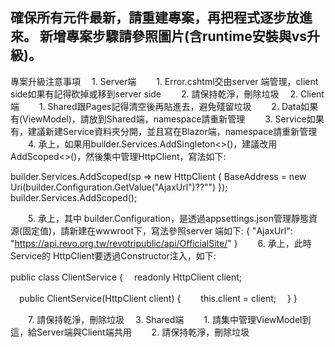 確保所有元件最新，請重建專案，再把程式逐步放進來。
新增專案步驟請參照圖片(含runtime安裝與vs升級)。
--

專案升級注意事項
　1. Server端
　　1. Error.cshtml交由server 端管理，client side如果有記得砍掉或移到server side
　　2. 請保持乾淨，刪除垃圾
　2. Client端
　　1. Shared跟Pages記得清空後再貼進去，避免殘留垃圾
　　2. Data如果有(ViewModel)，請放到Shared端，namespace請重新管理
　　3. Service如果有，建議新建Service資料夾分開，並且寫在Blazor端，namespace請重新管理
　　4. 承上，如果用builder.Services.AddSingleton<>()，建議改用AddScoped<>()，然後集中管理HttpClient，寫法如下:

builder.Services.AddScoped(sp => new HttpClient { BaseAddress = new Uri(builder.Configuration.GetValue<string>("AjaxUrl")??"") });
builder.Services.AddScoped<PostService>();

　　5. 承上，其中 builder.Configuration，是透過appsettings.json管理靜態資源(固定值)，請新建在wwwroot下，寫法參照server 端如下:
{
  "AjaxUrl": "https://api.revo.org.tw/revotripublic/api/OfficialSite/" 
}
　　6. 承上，此時Service的 HttpClient要透過Constructor注入，如下:

public class ClientService
{
　readonly HttpClient client;

　public ClientService(HttpClient client) {
　　this.client = client;
　}
}

　　7. 請保持乾淨，刪除垃圾
　3. Shared端
　　1. 請集中管理ViewModel到這，給Server端與Client端共用
　　2. 請保持乾淨，刪除垃圾